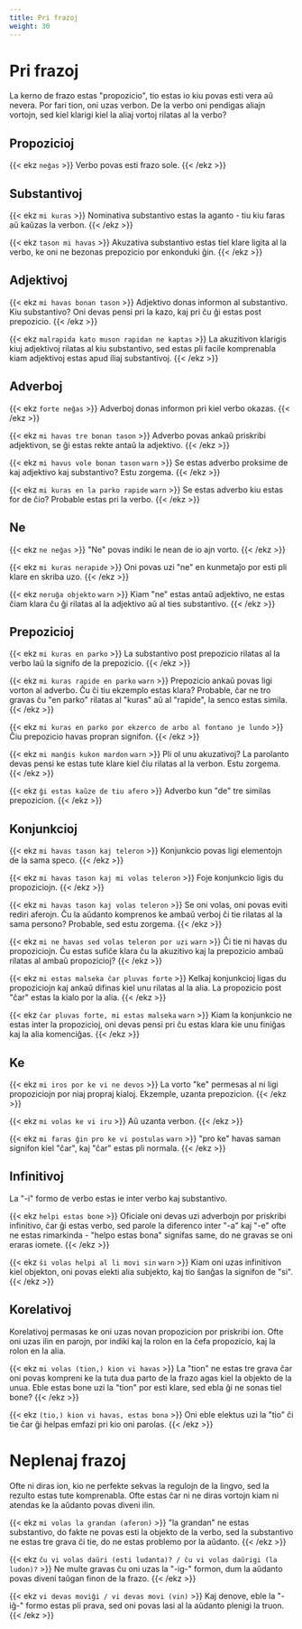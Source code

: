 ```yaml
---
title: Pri frazoj
weight: 30
---
```


# Pri frazoj

La kerno de frazo estas "propozicio", tio estas io kiu povas esti vera aŭ nevera. Por fari tion, oni uzas verbon. De la verbo oni pendigas aliajn vortojn, sed kiel klarigi kiel la aliaj vortoj rilatas al la verbo?

## Propozicioj

{{< ekz `neĝas` >}}
Verbo povas esti frazo sole.
{{< /ekz >}}

## Substantivoj

{{< ekz `mi kuras` >}}
Nominativa substantivo estas la aganto - tiu kiu faras aŭ kaŭzas la verbon.
{{< /ekz >}}

{{< ekz `tason mi havas` >}}
Akuzativa substantivo estas tiel klare ligita al la verbo, ke oni ne bezonas prepozicio por enkonduki ĝin.
{{< /ekz >}}

## Adjektivoj

{{< ekz `mi havas bonan tason` >}}
Adjektivo donas informon al substantivo. Kiu substantivo? Oni devas pensi pri la kazo, kaj pri ĉu ĝi estas post prepozicio.
{{< /ekz >}}

{{< ekz `malrapida kato muson rapidan ne kaptas` >}}
La akuzitivon klarigis kiuj adjektivoj rilatas al kiu substantivo, sed estas pli facile komprenabla kiam adjektivoj estas apud iliaj substantivoj.
{{< /ekz >}}

## Adverboj

{{< ekz `forte neĝas` >}}
Adverboj donas informon pri kiel verbo okazas.
{{< /ekz >}}

{{< ekz `mi havas tre bonan tason` >}}
Adverbo povas ankaŭ priskribi adjektivon, se ĝi estas rekte antaŭ la adjektivo.
{{< /ekz >}}

{{< ekz `mi havus vole bonan tason` `warn` >}}
Se estas adverbo proksime de kaj adjektivo kaj substantivo? Estu zorgema.
{{< /ekz >}}

{{< ekz `mi kuras en la parko rapide` `warn` >}}
Se estas adverbo kiu estas for de ĉio? Probable estas pri la verbo.
{{< /ekz >}}

## Ne

{{< ekz `ne neĝas` >}}
"Ne" povas indiki le nean de io ajn vorto.
{{< /ekz >}}

{{< ekz `mi kuras nerapide` >}}
Oni povas uzi "ne" en kunmetaĵo por esti pli klare en skriba uzo.
{{< /ekz >}}

{{< ekz `neruĝa objekto` `warn` >}}
Kiam "ne" estas antaŭ adjektivo, ne estas ĉiam klara ĉu ĝi rilatas al la adjektivo aŭ al ties substantivo.
{{< /ekz >}}

## Prepozicioj

{{< ekz `mi kuras en parko` >}}
La substantivo post prepozicio rilatas al la verbo laŭ la signifo de la prepozicio.
{{< /ekz >}}

{{< ekz `mi kuras rapide en parko` `warn` >}}
Prepozicio ankaŭ povas ligi vorton al adverbo. Ĉu ĉi tiu ekzemplo estas klara? Probable, ĉar ne tro gravas ĉu "en parko" rilatas al "kuras" aŭ al "rapide", la senco estas simila.
{{< /ekz >}}

{{< ekz `mi kuras en parko por ekzerco de arbo al fontano je lundo` >}}
Ĉiu prepozicio havas propran signifon.
{{< /ekz >}}

{{< ekz `mi manĝis kukon mardon` `warn` >}}
Pli ol unu akuzativoj? La parolanto devas pensi ke estas tute klare kiel ĉiu rilatas al la verbon. Estu zorgema.
{{< /ekz >}}

{{< ekz `ĝi estas kaŭze de tiu afero` >}}
Adverbo kun "de" tre similas prepozicion.
{{< /ekz >}}

## Konjunkcioj

{{< ekz `mi havas tason kaj teleron` >}}
Konjunkcio povas ligi elementojn de la sama speco.
{{< /ekz >}}

{{< ekz `mi havas tason kaj mi volas teleron` >}}
Foje konjunkcio ligis du propoziciojn.
{{< /ekz >}}

{{< ekz `mi havas tason kaj volas teleron` >}}
Se oni volas, oni povas eviti rediri aferojn. Ĉu la aŭdanto komprenos ke ambaŭ verboj ĉi tie rilatas al la sama persono? Probable, sed estu zorgema.
{{< /ekz >}}

{{< ekz `mi ne havas sed volas teleron por uzi` `warn` >}}
Ĉi tie ni havas du propoziciojn. Ĉu estas sufiĉe klara ĉu la akuzitivo kaj la prepozicio ambaŭ rilatas al ambaŭ propozicioj?
{{< /ekz >}}

{{< ekz `mi estas malseka ĉar pluvas forte` >}}
Kelkaj konjunkcioj ligas du propoziciojn kaj ankaŭ difinas kiel unu rilatas al la alia. La propozicio post "ĉar" estas la kialo por la alia.
{{< /ekz >}}

{{< ekz `ĉar pluvas forte, mi estas malseka` `warn` >}}
Kiam la konjunkcio ne estas inter la propozicioj, oni devas pensi pri ĉu estas klara kie unu finiĝas kaj la alia komenciĝas.
{{< /ekz >}}

## Ke

{{< ekz `mi iros por ke vi ne devos` >}}
La vorto "ke" permesas al ni ligi propoziciojn por niaj propraj kialoj. Ekzemple, uzanta prepozicion.
{{< /ekz >}}

{{< ekz `mi volas ke vi iru` >}}
Aŭ uzanta verbon.
{{< /ekz >}}

{{< ekz `mi faras ĝin pro ke vi postulas` `warn` >}}
"pro ke" havas saman signifon kiel "ĉar", kaj "ĉar" estas pli normala.
{{< /ekz >}}

## Infinitivoj

La "-i" formo de verbo estas ie inter verbo kaj substantivo.

{{< ekz `helpi estas bone` >}}
Oficiale oni devas uzi adverbojn por priskribi infinitivo, ĉar ĝi estas verbo, sed parole la diferenco inter "-a" kaj "-e" ofte ne estas rimarkinda - "helpo estas bona" signifas same, do ne gravas se oni eraras iomete.
{{< /ekz >}}

{{< ekz `ŝi volas helpi al li movi sin` `warn` >}}
Kiam oni uzas infinitivon kiel objekton, oni povas elekti alia subjekto, kaj tio ŝanĝas la signifon de "si".
{{< /ekz >}}

## Korelativoj

Korelativoj permasas ke oni uzas novan propozicion por priskribi ion. Ofte oni uzas ilin en parojn, por indiki kaj la rolon en la ĉefa propozicio, kaj la rolon en la alia.

{{< ekz `mi volas (tion,) kion vi havas` >}}
La "tion" ne estas tre grava ĉar oni povas kompreni ke la tuta dua parto de la frazo agas kiel la objekto de la unua. Eble estas bone uzi la "tion" por esti klare, sed ebla ĝi ne sonas tiel bone?
{{< /ekz >}}

{{< ekz `(tio,) kion vi havas, estas bona` >}}
Oni eble elektus uzi la "tio" ĉi tie ĉar ĝi helpas emfazi pri kio oni parolas.
{{< /ekz >}}

# Neplenaj frazoj

Ofte ni diras ion, kio ne perfekte sekvas la regulojn de la lingvo, sed la rezulto estas tute komprenabla. Ofte estas ĉar ni ne diras vortojn kiam ni atendas ke la aŭdanto povas diveni ilin.

{{< ekz `mi volas la grandan (aferon)` >}}
"la grandan" ne estas substantivo, do fakte ne povas esti la objekto de la verbo, sed la substantivo ne estas tre grava ĉi tie, do ne estas problemo por la aŭdanto.
{{< /ekz >}}

{{< ekz `ĉu vi volas daŭri (esti ludanta)? / ĉu vi volas daŭrigi (la ludon)?` >}}
Ne multe gravas ĉu oni uzas la "-ig-" formon, dum la aŭdanto povas diveni taŭgan finon de la frazo.
{{< /ekz >}}

{{< ekz `vi devas moviĝi / vi devas movi (vin)` >}}
Kaj denove, eble la "-iĝ-" formo estas pli prava, sed oni povas lasi al la aŭdanto plenigi la truon.
{{< /ekz >}}
